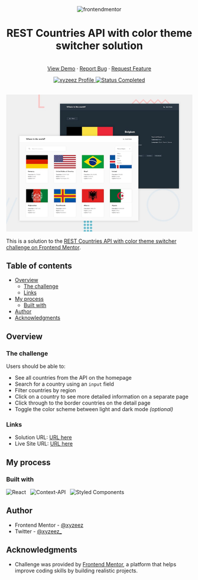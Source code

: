 <div id="top"></div>

<div align="center">
  <div>
    <!--  -->
    <img
      src="https://www.frontendmentor.io/static/images/logo-mobile.svg"
      alt="frontendmentor"
      width="80" />
    <!--  -->
    <h1 align="center">REST Countries API with color theme switcher solution</h1>
  </div>
  <!--  -->
  <p align="center">
    <br />
    <a href="https://femc-whereintheworld.netlify.app">View Demo</a>
    ·
    <a href="https://github.com/xyzeez/where-in-the-world/issues" target="_blank">Report Bug</a>
    ·
    <a href="https://github.com/xyzeez/where-in-the-world/issues" target="_blank">Request Feature</a>
  </p>
  <!--  -->
  <div align="center">
    <!-- Profile -->
    <a href="https://www.frontendmentor.io/profile/xyzeez">
      <img
        src="https://img.shields.io/badge/Profile-Xyzeez-07043B?style=for-the-badge&logo=frontendmentor"
        alt="xyzeez Profile" />
    </a>
    <!-- Status -->
    <a href="#">
      <img
        src="https://img.shields.io/badge/Status-Completed-2ECC40?style=for-the-badge"
        alt="Status Completed" />
    </a>
    <!-- <a href="#">
      <img
        src="https://img.shields.io/badge/Status-Debugging-FFFF00?style=for-the-badge"
        alt="Status Debugging" />
    </a> -->
  </div>

  <br>

![](./design/desktop-preview.jpg)

</div>

This is a solution to the [REST Countries API with color theme switcher challenge on Frontend Mentor](https://www.frontendmentor.io/challenges/rest-countries-api-with-color-theme-switcher-5cacc469fec04111f7b848ca).

## Table of contents

- [Overview](#overview)
  - [The challenge](#the-challenge)
  - [Links](#links)
- [My process](#my-process)
  - [Built with](#built-with)
- [Author](#author)
- [Acknowledgments](#acknowledgments)

## Overview

### The challenge

Users should be able to:

- See all countries from the API on the homepage
- Search for a country using an `input` field
- Filter countries by region
- Click on a country to see more detailed information on a separate page
- Click through to the border countries on the detail page
- Toggle the color scheme between light and dark mode _(optional)_

### Links

- Solution URL: [URL here](https://www.frontendmentor.io/solutions/world-countries-with-color-theme-switcher-Bw8zADBQj3)
- Live Site URL: [URL here](https://femc-whereintheworld.netlify.app)

## My process

### Built with

![React](https://img.shields.io/badge/react-%2320232a.svg?style=for-the-badge&logo=react&logoColor=%2361DAFB) &nbsp; ![Context-API](https://img.shields.io/badge/Context--Api-000000?style=for-the-badge&logo=react) &nbsp; ![Styled Components](https://img.shields.io/badge/styled--components-DB7093?style=for-the-badge&logo=styled-components&logoColor=white)

## Author

- Frontend Mentor - [@xyzeez](https://www.frontendmentor.io/profile/xyzeez)
- Twitter - [@xyzeez\_](https://twitter.com/xyzeez_)

## Acknowledgments

- Challenge was provided by [Frontend Mentor](https://www.frontendmentor.io), a platform that helps improve coding skills by building realistic projects.
